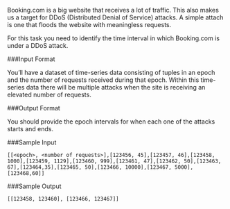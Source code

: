 Booking.com is a big website that receives a lot of traffic. This also makes us a target for DDoS (Distributed Denial of Service) attacks. A simple attach is one that floods the website with meaningless requests.

For this task you need to identify the time interval in which Booking.com is under a DDoS attack.

###Input Format

You’ll have a dataset of time-series data consisting of tuples in an epoch and the number of requests received during that epoch. Within this time-series data there will be multiple attacks when the site is receiving an elevated number of requests.

###Output Format

You should provide the epoch intervals for when each one of the attacks starts and ends.

###Sample Input

    [[<epoch>, <number of requests>],[123456, 45],[123457, 46],[123458, 1000],[123459, 1129],[123460, 999],[123461, 47],[123462, 50],[123463, 67],[123464,35],[123465, 50],[123466, 10000],[123467, 5000],[123468,60]]

###Sample Output

    [[123458, 123460], [123466, 123467]]
